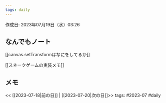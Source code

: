 ```yaml
---
tags: daily
---
```


作成日: 2023年07月19日（水）03:26

## なんでもノート
[[canvas.setTransformはなにをしてるか]]

[[スネークゲームの実装メモ]]



## メモ



<< [[2023-07-18|前の日]] | [[2023-07-20|次の日]]>>
tags: #2023-07 #daily